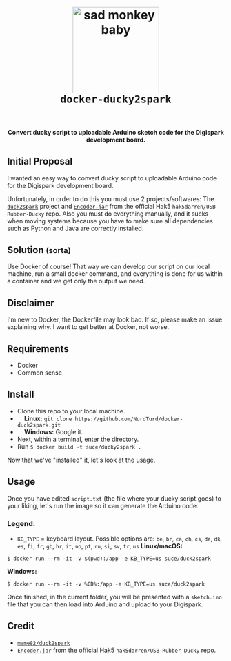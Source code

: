 

<h1 align="center">
  <br>
  <a href="https://github.com/NurdTurd/docker-ducky2spark"><img src="https://i.imgur.com/SdObGuR.png" alt="sad monkey baby" width="200"></a>
  <br>
  <code>docker-ducky2spark</code>
  <br>
  <br>
</h1>

<h4 align="center">Convert ducky script to uploadable Arduino sketch code for the Digispark development board.</h4>

## Initial Proposal
I wanted an easy way to convert ducky script to uploadable Arduino code for the Digispark development board.

Unfortunately, in order to do this you must use 2 projects/softwares:
The [`duck2spark`](https://github.com/mame82/duck2spark) project and [`Encoder.jar`](https://github.com/hak5darren/USB-Rubber-Ducky/blob/master/Encoder/encoder.jar) from the official Hak5 `hak5darren/USB-Rubber-Ducky` repo.
Also you must do everything manually, and it sucks when moving systems because you have to make sure all dependencies such as Python and Java are correctly installed.

## Solution <small>(sorta)</small>
Use Docker of course! That way we can develop our script on our local machine, run a small docker command, and everything is done for us within a container and we get only the output we need.

## Disclaimer
I'm new to Docker, the Dockerfile may look bad. If so, please make an issue explaining why. I want to get better at Docker, not worse.

## Requirements
* Docker
* Common sense

## Install
* Clone this repo to your local machine.
* &nbsp;&nbsp;&nbsp;&nbsp;**Linux:** `git clone https://github.com/NurdTurd/docker-duck2spark.git`
* &nbsp;&nbsp;&nbsp;&nbsp;**Windows:** Google it.
* Next, within a terminal, enter the directory.
* Run `$ docker build -t suce/ducky2spark .`

Now that we've "installed" it, let's look at the usage.
## Usage
Once you have edited `script.txt` (the file where your ducky script goes) to your liking, let's run the image so it can generate the Arduino code.
### Legend:
* `KB_TYPE` = keyboard layout. Possible options are: `be`, `br`, `ca`, `ch`, `cs`, `de`, `dk`, `es`, `fi`, `fr`, `gb`, `hr`, `it`, `no`, `pt`, `ru`, `si`, `sv`, `tr`, `us`
**Linux/macOS:**
```
$ docker run --rm -it -v $(pwd):/app -e KB_TYPE=us suce/duck2spark
```
**Windows:**
```
$ docker run --rm -it -v %CD%:/app -e KB_TYPE=us suce/duck2spark
```

Once finished, in the current folder, you will be presented with a `sketch.ino` file that you can then load into Arduino and upload to your Digispark.

## Credit
* [`mame82/duck2spark`](https://github.com/mame82/duck2spark)
* [`Encoder.jar`](https://github.com/hak5darren/USB-Rubber-Ducky/blob/master/Encoder/encoder.jar) from the official Hak5 `hak5darren/USB-Rubber-Ducky` repo.